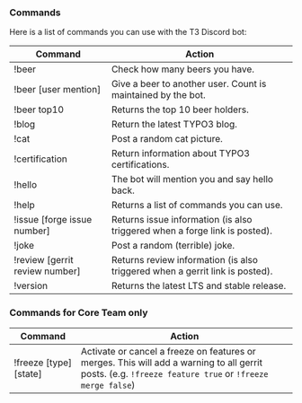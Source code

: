 ### Commands

Here is a list of commands you can use with the T3 Discord bot:

| Command  | Action |
| ------------- | ------------- |
| !beer | Check how many beers you have. |
| !beer [user mention] | Give a beer to another user. Count is maintained by the bot. |
| !beer top10 | Returns the top 10 beer holders. |
| !blog | Return the latest TYPO3 blog. |
| !cat | Post a random cat picture. |
| !certification  | Return information about TYPO3 certifications. |
| !hello | The bot will mention you and say hello back. |
| !help | Returns a list of commands you can use. |
| !issue [forge issue number] | Returns issue information (is also triggered when a forge link is posted). |
| !joke | Post a random (terrible) joke. |
| !review [gerrit review number] | Returns review information (is also triggered when a gerrit link is posted). |
| !version | Returns the latest LTS and stable release. |

### Commands for Core Team only

| Command  | Action |
| ------------- | ------------- |
| !freeze [type] [state] | Activate or cancel a freeze on features or merges. This will add a warning to all gerrit posts. (e.g. `!freeze feature true` or `!freeze merge false`) |
